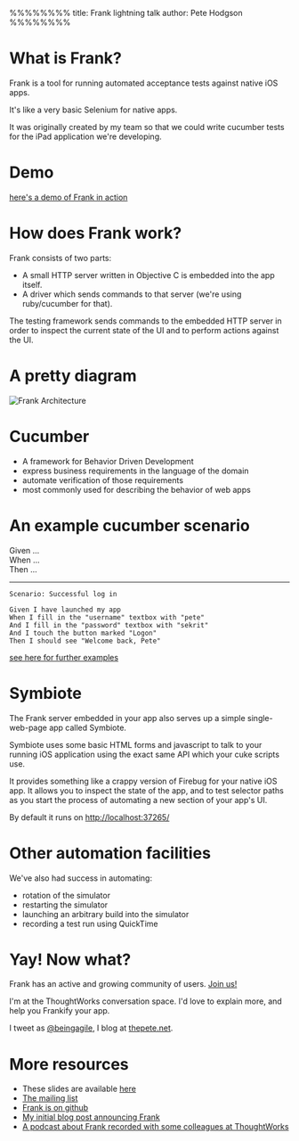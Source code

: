 %%%%%%%%
title: Frank lightning talk
author: Pete Hodgson 
%%%%%%%%


What is Frank?
=====

Frank is a tool for running automated acceptance tests against native iOS apps.

It's like a very basic Selenium for native apps.

It was originally created by my team so that we could write cucumber tests for the iPad application we're developing. 

Demo
====
<a target="_blank" href="http://vimeo.com/21860134">here's a demo of Frank in action</a>

How does Frank work?
===================

Frank consists of two parts:

* A small HTTP server written in Objective C is embedded into the app itself.
* A driver which sends commands to that server (we're using ruby/cucumber for that).

The testing framework sends commands to the embedded HTTP server in order to inspect the current state of the UI and to perform actions against the UI.

A pretty diagram
================

![Frank Architecture](http://github.com/moredip/frank/raw/master/doc/Frank%20Architecture.png)

# Cucumber

* A framework for Behavior Driven Development
* express business requirements in the language of the domain
* automate verification of those requirements
* most commonly used for describing the behavior of web apps



# An example cucumber scenario


Given ...<br/>
When ...<br/>
Then ...

---

    Scenario: Successful log in

    Given I have launched my app
    When I fill in the "username" textbox with "pete"
    And I fill in the "password" textbox with "sekrit"
    And I touch the button marked "Logon"
    Then I should see "Welcome back, Pete"

[see here for further examples](https://github.com/moredip/Frank/blob/master/example/EmployeeAdmin/features/main.feature)

Symbiote
========

The Frank server embedded in your app also serves up a simple single-web-page app called Symbiote.

Symbiote uses some basic HTML forms and javascript to talk to your running iOS application using the exact same API which your cuke scripts use.

It provides something like a crappy version of Firebug for your native iOS app. It allows you to inspect the state of the app, and to test selector paths as you start the process of automating a new section of your app's UI.

By default it runs on [http://localhost:37265/](http://localhost:37265/)


Other automation facilities 
===========================
We've also had success in automating:

* rotation of the simulator
* restarting the simulator
* launching an arbitrary build into the simulator
* recording a test run using QuickTime

# Yay! Now what? 

Frank has an active and growing community of users. [Join us!](http://groups.google.com/group/frank-discuss)

I'm at the ThoughtWorks conversation space. I'd love to explain more, and help you Frankify your app.

I tweet as [@beingagile](http://twitter.com/beingagile), I blog at [thepete.net](http://thepete.net).

More resources
=======

* These slides are available [here](http://moredip.github.com/windy_city_lightning.html)
* [The mailing list](http://groups.google.com/group/frank-discuss)
* [Frank is on github](http://github.com/moredip/frank)
* [My initial blog post announcing Frank](http://blog.thepete.net/2010/07/frank-automated-acceptance-tests-for.html)
* [A podcast about Frank recorded with some colleagues at ThoughtWorks](http://bit.ly/9cyMjT)
